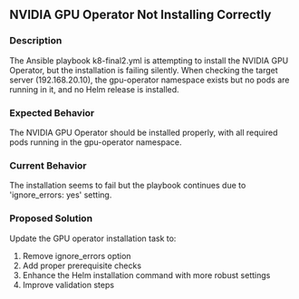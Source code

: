 ## NVIDIA GPU Operator Not Installing Correctly

### Description
The Ansible playbook k8-final2.yml is attempting to install the NVIDIA GPU Operator, but the installation is failing silently. When checking the target server (192.168.20.10), the gpu-operator namespace exists but no pods are running in it, and no Helm release is installed.

### Expected Behavior
The NVIDIA GPU Operator should be installed properly, with all required pods running in the gpu-operator namespace.

### Current Behavior
The installation seems to fail but the playbook continues due to 'ignore_errors: yes' setting.

### Proposed Solution
Update the GPU operator installation task to:
1. Remove ignore_errors option
2. Add proper prerequisite checks
3. Enhance the Helm installation command with more robust settings
4. Improve validation steps

